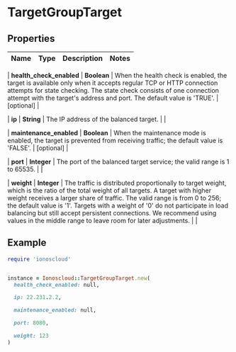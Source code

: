 # TargetGroupTarget

## Properties

| Name | Type | Description | Notes |
| ---- | ---- | ----------- | ----- |

| **health_check_enabled** | **Boolean** | When the health check is enabled, the target is available only when it accepts regular TCP or HTTP connection attempts for state checking. The state check consists of one connection attempt with the target&#39;s address and port. The default value is &#39;TRUE&#39;. | [optional] |

| **ip** | **String** | The IP address of the balanced target. |  |

| **maintenance_enabled** | **Boolean** | When the maintenance mode is enabled, the target is prevented from receiving traffic; the default value is &#39;FALSE&#39;. | [optional] |

| **port** | **Integer** | The port of the balanced target service; the valid range is 1 to 65535. |  |

| **weight** | **Integer** | The traffic is distributed proportionally to target weight, which is the ratio of the total weight of all targets. A target with higher weight receives a larger share of traffic. The valid range is from 0 to 256; the default value is &#39;1&#39;. Targets with a weight of &#39;0&#39; do not participate in load balancing but still accept persistent connections. We recommend using values in the middle range to leave room for later adjustments. |  |

## Example

```ruby
require 'ionoscloud'


instance = Ionoscloud::TargetGroupTarget.new(
  health_check_enabled: null,

  ip: 22.231.2.2,

  maintenance_enabled: null,

  port: 8080,

  weight: 123
)
```

